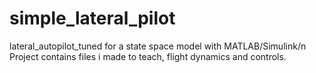 # simple_lateral_pilot
lateral_autopilot_tuned for a state space model with MATLAB/Simulink/n
Project contains files i made to teach, flight dynamics and controls.
